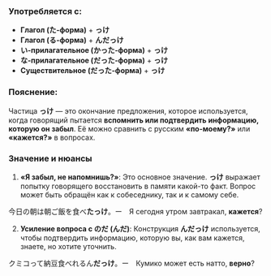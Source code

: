 ### Употребляется с:

- **Глагол (た-форма)** + **っけ**
- **Глагол (る-форма)** + **んだっけ**
- **い-прилагательное (かった-форма)** + **っけ**
- **な-прилагательное (だった-форма)** + **っけ**
- **Существительное (だった-форма)** + **っけ**

### Пояснение:

Частица **っけ** — это окончание предложения, которое используется, когда говорящий пытается **вспомнить или подтвердить информацию, которую он забыл**. Её можно сравнить с русским **«по-моему?»** или **«кажется?»** в вопросах.


### Значение и нюансы

1. **«Я забыл, не напомнишь?»**: Это основное значение. **っけ** выражает попытку говорящего восстановить в памяти какой-то факт. Вопрос может быть обращён как к собеседнику, так и к самому себе.

今日の朝は朝ご飯を食べ**たっけ**。ー　Я сегодня утром завтракал, **кажется**?

2. **Усиление вопроса с のだ (んだ)**: Конструкция **んだっけ** используется, чтобы подтвердить информацию, которую вы, как вам кажется, знаете, но хотите уточнить.

クミコって納豆食べれるん**だっけ**。ー　Кумико может есть натто, **верно**?